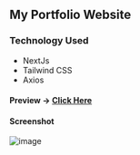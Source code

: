 ## My Portfolio Website

### 
 ### Technology Used
  - NextJs
  - Tailwind CSS
  - Axios

#### Preview -> [Click Here](https://next-protfolio-rahulrawatji.vercel.app)

#### Screenshot
![image](https://user-images.githubusercontent.com/93177337/197675807-1207493d-0ed1-4ddb-90e0-b73cc4b23b7c.png)

